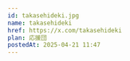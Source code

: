 ```yaml
---
id: takasehideki.jpg
name: takasehideki
href: https://x.com/takasehideki
plan: 応援団
postedAt: 2025-04-21 11:47
---
```

